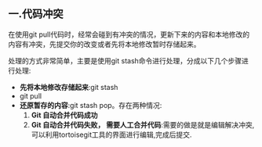 ## 一.代码冲突

在使用git pull代码时，经常会碰到有冲突的情况，更新下来的内容和本地修改的内容有冲突，先提交你的改变或者先将本地修改暂时存储起来。

处理的方式非常简单，主要是使用git stash命令进行处理，分成以下几个步骤进行处理:

- **先将本地修改存储起来**:git stash
-  git pull
- **还原暂存的内容**:git stash pop。存在两种情况:
  1. **Git 自动合并代码成功**
  2. **Git 自动合并代码失败， 需要人工合并代码**:需要的做是就是编辑解决冲突,可以利用tortoisegit工具的界面进行编辑,完成后提交.
